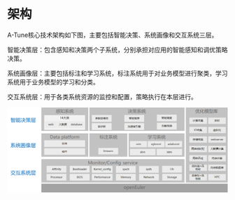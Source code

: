# 架构<a name="ZH-CN_TOPIC_0213867992"></a>

A-Tune核心技术架构如下图，主要包括智能决策、系统画像和交互系统三层。

智能决策层：包含感知和决策两个子系统，分别承担对应用的智能感知和调优策略决策。

系统画像层：主要包括标注和学习系统，标注系统用于对业务模型进行聚类，学习系统用于业务模型的学习和分类。

交互系统层：用于各类系统资源的监控和配置，策略执行在本层进行。

![](figures/zh-cn_image_0214539634.png)

